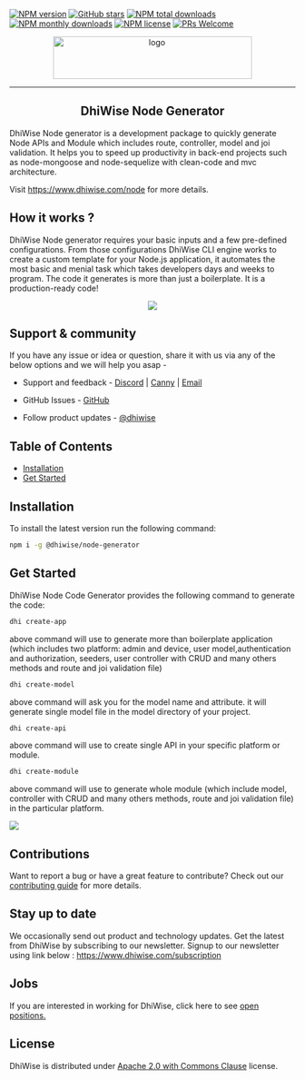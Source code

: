 
[![NPM version](https://img.shields.io/npm/v/@dhiwise/node-generator?style=flat-square&color=1e88e5)](https://www.npmjs.com/package/@dhiwise/node-generator)
[![GitHub stars](https://img.shields.io/github/stars/DhiWise/dhiwise-node-generator?style=flat-square&color=yellow)](https://github.com/DhiWise/dhiwise-node-generator)
[![NPM total downloads](https://img.shields.io/npm/dt/@dhiwise/node-generator.svg?style=flat-square)](https://npmcharts.com/compare/@dhiwise/node-generator?minimal=true)
[![NPM monthly downloads](https://img.shields.io/npm/dm/@dhiwise/node-generator.svg?style=flat-square&color=03a9f4)](https://npmcharts.com/compare/@dhiwise/node-generator?minimal=true)
[![NPM license](https://img.shields.io/npm/l/@dhiwise/node-generator?style=flat-square)](https://www.npmjs.com/package/@dhiwise/node-generator)
[![PRs Welcome](https://img.shields.io/badge/PRs-welcome-brightgreen.svg?style=flat-square&color=66bb6a)](https://github.com/DhiWise/dhiwise-node-generator/issues)

<p align="center">
<a href="https://github.com/DhiWise/dhiwise-node-generator">
<img height="75" width="350" src="https://development-dhvs.s3.ap-south-1.amazonaws.com/uploads/assets/Main-Logo.jpg" alt="logo" />
<hr/>
</a>
<h2 align="center">DhiWise Node Generator </h2>
<p align="center">

DhiWise Node generator is a development package to quickly generate Node APIs and Module which includes route, controller, model and joi validation. It helps you to speed up productivity in back-end projects such as node-mongoose and node-sequelize with clean-code and mvc architecture.

Visit https://www.dhiwise.com/node for more details.
<br />
  
## How it works ?

DhiWise Node generator requires your basic inputs and a few pre-defined configurations. From those configurations DhiWise CLI engine works to create a custom template for your Node.js application, it automates the most basic and menial task which takes developers days and weeks to program. The code it generates is more than just a boilerplate. It is a production-ready code!

<center><img src="https://development-dhvs.s3.ap-south-1.amazonaws.com/uploads/user-profile/HowItWorks12.jpg"/></center>

## Support & community
If you have any issue or idea or question, share it with us via any of the below options and we will help you asap - 
<br/>

* Support and feedback - <a href="https://discord.com/invite/hTuNauNjyJ">Discord</a> | <a href="https://dhiwise.canny.io/">Canny</a> | <a href="http://help@gmail.com">Email</a>

* GitHub Issues - <a href="https://github.com/DhiWise/dhiwise-node-generator/issues">GitHub</a>

* Follow product updates - <a href="https://twitter.com/dhiwise">@dhiwise</a>

</p>

##  Table of Contents

* [Installation](#installation)
* [Get Started](#get-started)

##  Installation

To install the latest version run the following command:

```sh
npm i -g @dhiwise/node-generator
```

##  Get Started

DhiWise Node Code Generator provides the following command to generate the code:

```sh
dhi create-app
```
above command will use to generate more than boilerplate application (which includes two platform: admin and device,  user model,authentication and authorization, seeders, user controller with CRUD and many others methods and route and joi validation file)
<br />


```sh
dhi create-model
```

above command will ask you for the model name and attribute. it will generate single model file in the model directory of your project.
<br />

```sh
dhi create-api
```
above command will use to create single API in your specific platform or module.
<br />

```sh
dhi create-module
```
above command will use to generate whole module (which include model, controller with CRUD and many others methods, route and joi validation file) in the particular platform.
<br />

<img src="https://development-dhvs.s3.ap-south-1.amazonaws.com/uploads/user-profile/cli.gif" />

## Contributions
Want to report a bug or have a great feature to contribute? Check out our <a href="https://github.com/DhiWise/dhiwise-node-generator/blob/master/CONTRIBUTING.md">contributing guide</a> for more details.

## Stay up to date
We occasionally send out product and technology updates. Get the latest from DhiWise by subscribing to our newsletter. Signup to our newsletter using link below : 
https://www.dhiwise.com/subscription

## Jobs
If you are interested in working for DhiWise, click here to see <a href="https://dhiwise.zohorecruit.in/jobs/Careers/">open positions.</a>

## License
DhiWise is distributed under <a href="https://github.com/DhiWise/dhiwise-node-generator/blob/master/LICENSE">Apache 2.0 with Commons Clause</a> license.
